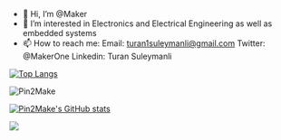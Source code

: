 - 👋 Hi, I’m @Maker
- 👀 I’m interested in Electronics and Electrical Engineering as well as embedded systems
- 📫 How to reach me: 
      Email: turan1suleymanli@gmail.com
      Twitter: @MakerOne 
      Linkedin: Turan Suleymanli

[![Top Langs](https://github-readme-stats.vercel.app/api/top-langs/?username=Pin2Make&exclude_repo=Pin2Make.github.io,free-for-dev&layout=compact&langs_count=8&theme=radical)](https://github.com/Pin2Make)
<p><img align="center" src="https://github-readme-streak-stats.herokuapp.com/?user=Pin2Make&theme=radical" alt="Pin2Make" /></p> 

[![Pin2Make's GitHub stats](https://github-readme-stats.anuraghazra1.vercel.app/api?username=Pin2Make&count_private=true&include_all_commits=true&hide=contribs&show_icons=true&theme=radical)](https://github.com/Pin2Make)

![](https://komarev.com/ghpvc/?username=Pin2Make&color=yellow)
